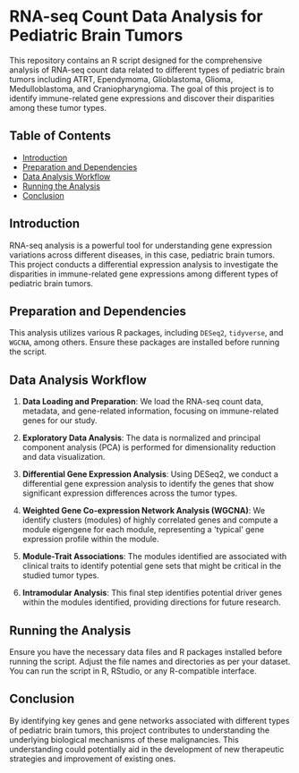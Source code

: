 # RNA-seq Count Data Analysis for Pediatric Brain Tumors

This repository contains an R script designed for the comprehensive analysis of RNA-seq count data related to different types of pediatric brain tumors including ATRT, Ependymoma, Glioblastoma, Glioma, Medulloblastoma, and Craniopharyngioma. The goal of this project is to identify immune-related gene expressions and discover their disparities among these tumor types.

## Table of Contents

- [Introduction](#introduction)
- [Preparation and Dependencies](#preparation-and-dependencies)
- [Data Analysis Workflow](#data-analysis-workflow)
- [Running the Analysis](#running-the-analysis)
- [Conclusion](#conclusion)

## Introduction

RNA-seq analysis is a powerful tool for understanding gene expression variations across different diseases, in this case, pediatric brain tumors. This project conducts a differential expression analysis to investigate the disparities in immune-related gene expressions among different types of pediatric brain tumors.

## Preparation and Dependencies

This analysis utilizes various R packages, including `DESeq2`, `tidyverse`, and `WGCNA`, among others. Ensure these packages are installed before running the script.

## Data Analysis Workflow

1. **Data Loading and Preparation**: We load the RNA-seq count data, metadata, and gene-related information, focusing on immune-related genes for our study.

2. **Exploratory Data Analysis**: The data is normalized and principal component analysis (PCA) is performed for dimensionality reduction and data visualization.

3. **Differential Gene Expression Analysis**: Using DESeq2, we conduct a differential gene expression analysis to identify the genes that show significant expression differences across the tumor types.

4. **Weighted Gene Co-expression Network Analysis (WGCNA)**: We identify clusters (modules) of highly correlated genes and compute a module eigengene for each module, representing a 'typical' gene expression profile within the module.

5. **Module-Trait Associations**: The modules identified are associated with clinical traits to identify potential gene sets that might be critical in the studied tumor types.

6. **Intramodular Analysis**: This final step identifies potential driver genes within the modules identified, providing directions for future research.

## Running the Analysis

Ensure you have the necessary data files and R packages installed before running the script. Adjust the file names and directories as per your dataset. You can run the script in R, RStudio, or any R-compatible interface.

## Conclusion

By identifying key genes and gene networks associated with different types of pediatric brain tumors, this project contributes to understanding the underlying biological mechanisms of these malignancies. This understanding could potentially aid in the development of new therapeutic strategies and improvement of existing ones.
